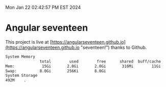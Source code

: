 Mon Jan 22 02:42:57 PM EST 2024

# Angular seventeen


This project is live at [https://angularseventeen.github.io](https://angularseventeen.github.io "seventeen!") thanks to Github.

```bash
System Memory
               total        used        free      shared  buff/cache   available
Mem:            15Gi       2.0Gi       2.0Gi       316Mi        11Gi        13Gi
Swap:          8.0Gi       256Ki       8.0Gi
System Storage
492M	.
